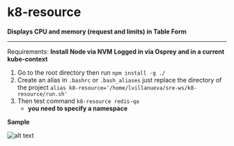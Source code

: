 # k8-resource

**Displays CPU and memory (request and limits) in Table Form**
* * *

Requirements:
**Install Node via NVM**
**Logged in via Osprey and in a current kube-context**

1. Go to the root directory then run `npm install -g ./`
2. Create an alias in `.bashrc` or `.bash_aliases` just replace the directory of the project
```alias k8-resource='/home/lvillanueva/sre-ws/k8-resource/run.sh'```
3. Then test command `k8-resource redis-qa`
	* **you need to specify a namespace**

**Sample**

![alt text](sample.png "Sample Execution")
